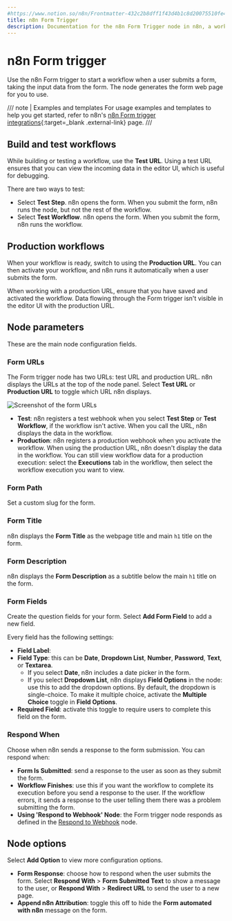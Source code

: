 ```yaml
---
#https://www.notion.so/n8n/Frontmatter-432c2b8dff1f43d4b1c8d20075510fe4
title: n8n Form Trigger
description: Documentation for the n8n Form Trigger node in n8n, a workflow automation platform. Includes guidance on usage, and links to examples.
---
```


# n8n Form trigger

Use the n8n Form trigger to start a workflow when a user submits a form, taking the input data from the form. The node generates the form web page for you to use.

/// note | Examples and templates
For usage examples and templates to help you get started, refer to n8n's [n8n Form trigger integrations](https://n8n.io/integrations/n8n-form-trigger/){:target=_blank .external-link} page.
///

## Build and test workflows

While building or testing a workflow, use the **Test URL**. Using a test URL ensures that you can view the incoming data in the editor UI, which is useful for debugging. 

There are two ways to test:

* Select **Test Step**. n8n opens the form. When you submit the form, n8n runs the node, but not the rest of the workflow.
* Select **Test Workflow**. n8n opens the form. When you submit the form, n8n runs the workflow.

## Production workflows

When your workflow is ready, switch to using the **Production URL**. You can then activate your workflow, and n8n runs it automatically when a user submits the form.

When working with a production URL, ensure that you have saved and activated the workflow. Data flowing through the Form trigger isn't visible in the editor UI with the production URL.

## Node parameters

These are the main node configuration fields.

### Form URLs

The Form trigger node has two URLs: test URL and production URL. n8n displays the URLs at the top of the node panel. Select **Test URL** or **Production URL** to toggle which URL n8n displays.

![Screenshot of the form URLs](/_images/integrations/builtin/core-nodes/form-trigger/form-urls.png)

* **Test**: n8n registers a test webhook when you select **Test Step** or **Test Workflow**, if the workflow isn't active. When you call the URL, n8n displays the data in the workflow.
* **Production**: n8n registers a production webhook when you activate the workflow. When using the production URL, n8n doesn't display the data in the workflow. You can still view workflow data for a production execution: select the **Executions** tab in the workflow, then select the workflow execution you want to view.

### Form Path

Set a custom slug for the form.

### Form Title

n8n displays the **Form Title** as the webpage title and main `h1` title on the form.

### Form Description

n8n displays the **Form Description** as a subtitle below the main `h1` title on the form.

### Form Fields

Create the question fields for your form. Select **Add Form Field** to add a new field.

Every field has the following settings:

* **Field Label**: 
* **Field Type**: this can be **Date**, **Dropdown List**, **Number**, **Password**, **Text**, or **Textarea**.
	* If you select **Date**, n8n includes a date picker in the form.
	* If you select **Dropdown List**, n8n displays **Field Options** in the node: use this to add the dropdown options. By default, the dropdown is single-choice. To make it multiple choice, activate the **Multiple Choice** toggle in **Field Options**.
* **Required Field**: activate this toggle to require users to complete this field on the form.

### Respond When

Choose when n8n sends a response to the form submission. You can respond when:

* **Form Is Submitted**: send a response to the user as soon as they submit the form.
* **Workflow Finishes**: use this if you want the workflow to complete its execution before you send a response to the user. If the workflow errors, it sends a response to the user telling them there was a problem submitting the form.
* **Using 'Respond to Webhook' Node**: the Form trigger node responds as defined in the [Respond to Webhook](/integrations/builtin/core-nodes/n8n-nodes-base.respondtowebhook/) node.

## Node options

Select **Add Option** to view more configuration options.

* **Form Response**: choose how to respond when the user submits the form. Select **Respond With** > **Form Submitted Text** to show a message to the user, or **Respond With** > **Redirect URL** to send the user to a new page.
* **Append n8n Attribution**: toggle this off to hide the **Form automated with n8n** message on the form.

